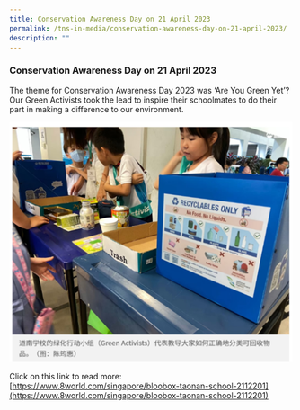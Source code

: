 ```yaml
---
title: Conservation Awareness Day on 21 April 2023
permalink: /tns-in-media/conservation-awareness-day-on-21-april-2023/
description: ""
---
```

### Conservation Awareness Day on 21 April 2023

The theme for Conservation Awareness Day 2023 was ‘Are You Green Yet’? Our Green Activists took the lead to inspire their schoolmates to do their part in making a difference to our environment.

![](/images/Heritage/TNS%20in%20Media/img_conservation-awareness-day-on-21-april-2023.jpg)

Click on this link to read more:
[https://www.8world.com/singapore/bloobox-taonan-school-2112201](https://www.8world.com/singapore/bloobox-taonan-school-2112201)